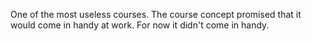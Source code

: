 One of the most useless courses. The course concept promised that it would come in handy at work. For now it didn't come in handy.
